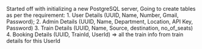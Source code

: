 Started off with initializing a new PostgreSQL server, 
Going to create tables as per the requirement: 
    1. User Details (UUID, Name, Number, Gmail, Password);
    2. Admin Details (UUID, Name, Department, Location, API Key, Password)
    3. Train Details (UUID, Name, Source, destination, no_of_seats)
    4. Booking Details (UUID, TrainId, UserId) => all the train info from train details for this UserId